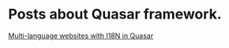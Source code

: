 # Posts about Quasar framework.

[Multi-language websites with I18N in Quasar](multi-language-websites.md)
